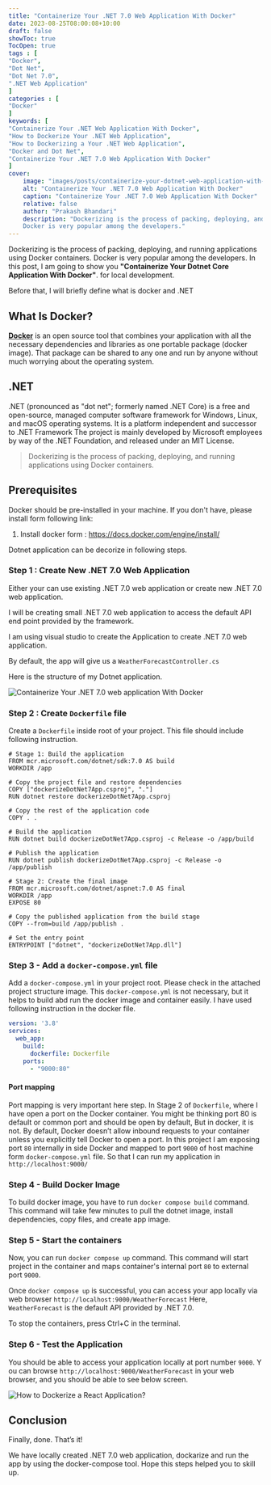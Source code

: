 ```yaml
---
title: "Containerize Your .NET 7.0 Web Application With Docker"
date: 2023-08-25T08:00:08+10:00
draft: false
showToc: true
TocOpen: true
tags : [
"Docker",
"Dot Net",
"Dot Net 7.0",
".NET Web Application"
]
categories : [
"Docker"
]
keywords: [
"Containerize Your .NET Web Application With Docker",
"How to Dockerize Your .NET Web Application",
"How to Dockerizing a Your .NET Web Application",
"Docker and Dot Net",
"Containerize Your .NET 7.0 Web Application With Docker"
]
cover:
    image: "images/posts/containerize-your-dotnet-web-application-with-docker/containerize-your-dotnet-web-application-with-docker.png"
    alt: "Containerize Your .NET 7.0 Web Application With Docker"
    caption: "Containerize Your .NET 7.0 Web Application With Docker"
    relative: false
    author: "Prakash Bhandari"
    description: "Dockerizing is the process of packing, deploying, and running applications using Docker containers.
    Docker is very popular among the developers."
---
```


Dockerizing is the process of packing, deploying, and running applications using Docker containers.
Docker is very popular among the developers. In this post, I am going to show you **"Containerize Your Dotnet Core Application With Docker"**.
for local development.

Before that, I will briefly define what is docker and .NET

## What Is Docker?
**[Docker](https://www.docker.com/)** is an open source tool that combines your application with all
the necessary dependencies and libraries as one portable package (docker image).
That package can be shared to any one and run by anyone without much worrying about the operating system.

## .NET

.NET (pronounced as "dot net"; formerly named .NET Core) is a free and open-source, managed computer software framework for Windows, Linux, and macOS operating systems. It is a platform independent and successor to .NET Framework
The project is mainly developed by Microsoft employees by way of the .NET Foundation, and released under an MIT License.


>Dockerizing is the process of packing, deploying, and running applications using Docker containers.

##  Prerequisites
Docker should be pre-installed in your machine.
If you don't have, please install form following link:
1. Install docker form : https://docs.docker.com/engine/install/


Dotnet application can be decorize in following steps.

### Step 1 : Create New .NET 7.0 Web Application

Either your can use existing .NET 7.0 web application or create new .NET 7.0 web application.

I will be creating small .NET 7.0 web application to access the default API end point provided by the framework.

I am using visual studio to create the Application to create .NET 7.0 web application.

By default, the app will give us a `WeatherForecastController.cs`

Here is the structure of my Dotnet application.

![Containerize Your .NET 7.0 web application With Docker](/images/posts/containerize-your-dotnet-web-application-with-docker/project-structure.png#center)

### Step 2 : Create `Dockerfile` file

Create a `Dockerfile` inside root of your project. 
This file should include following instruction.

```
# Stage 1: Build the application
FROM mcr.microsoft.com/dotnet/sdk:7.0 AS build
WORKDIR /app

# Copy the project file and restore dependencies
COPY ["dockerizeDotNet7App.csproj", "."]
RUN dotnet restore dockerizeDotNet7App.csproj

# Copy the rest of the application code
COPY . .

# Build the application
RUN dotnet build dockerizeDotNet7App.csproj -c Release -o /app/build

# Publish the application
RUN dotnet publish dockerizeDotNet7App.csproj -c Release -o /app/publish

# Stage 2: Create the final image
FROM mcr.microsoft.com/dotnet/aspnet:7.0 AS final
WORKDIR /app
EXPOSE 80

# Copy the published application from the build stage
COPY --from=build /app/publish .

# Set the entry point
ENTRYPOINT ["dotnet", "dockerizeDotNet7App.dll"]
```

### Step 3 - Add a `docker-compose.yml` file

Add a `docker-compose.yml` in your project root. Please check in the attached project structure image. This `docker-compose.yml` is not necessary, but it helps to build abd
run the docker image and container easily.
I have used following instruction in the docker file.

```yaml
version: '3.8'
services:
  web_app:
    build:
      dockerfile: Dockerfile
    ports:
      - "9000:80"
```

#### Port mapping

Port mapping is very important here step. In Stage 2 of `Dockerfile`, where I have open a port on the Docker container. You might be thinking port 80 is default or common port and should be open by default, But in docker, it is not. By default, Docker doesn’t allow inbound requests to your container unless you explicitly tell Docker to open a port.
In this project I am exposing port `80` internally in side Docker and mapped to port `9000` of host machine form `docker-compose.yml` file. So that I can run my application in `http://localhost:9000/`


### Step 4 - Build Docker Image
To build docker image, you have to run `docker compose build` command. This command will take few minutes to
pull the dotnet image, install dependencies, copy files, and create app image.

### Step 5 - Start the containers
Now, you can run `docker compose up` command. This command will start project in the container and
maps container's internal port `80` to external port `9000`.

Once `docker compose up` is successful, you can access your app locally via web browser `http://localhost:9000/WeatherForecast`
Here, `WeatherForecast` is the default API provided by .NET 7.0.

To stop the containers, press Ctrl+C in the terminal.

### Step 6 - Test the Application

You should be able to access your application locally at port number `9000`.
Y
ou can browse `http://localhost:9000/WeatherForecast` in your web browser, and you should be able to see below screen.

![How to Dockerize a React Application?](/images/posts/containerize-your-dotnet-web-application-with-docker/output.png#center)

## Conclusion

Finally, done. That’s it!

We have locally created .NET 7.0 web application, dockarize and run the app by using the docker-compose tool. Hope this steps helped you
to skill up.





